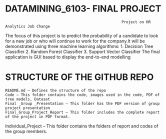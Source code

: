 # DATAMINING_6103- FINAL PROJECT
                                                        Project on HR Analytics Job Change
The focus of this project is to predict the probability of a candidate to look for a 	new job or who will continue to work for the company.It will be demonstrated using three machine learning algorithms:
		1. Decision Tree Classifier
		2. Random Forest Classifier
		3. Support Vector Classifier
The final application is GUI based to display the end-to-end modelling

# STRUCTURE OF THE GITHUB REPO
	README.md – Defines the structure of the repo
	Code – This folder contains the code, images used in the code, PDF of tree models, Dataset
	Final _Group _Presentation – This folder has the PDF version of group project presentation
	Final_Group_Project_Report – This folder includes the complete report of the project in PDF format.
  Individual_Project – This folder contains the folders of report and codes of the group members.



